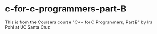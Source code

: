 # c-for-c-programmers-part-B
This is from the Coursera course "C++ for C Programmers, Part B" by Ira Pohl at UC Santa Cruz
